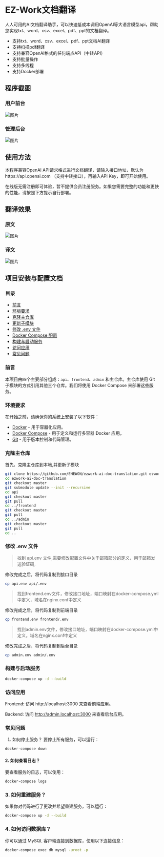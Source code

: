 # EZ-Work文档翻译

人人可用的AI文档翻译助手，可以快速低成本调用OpenAI等大语言模型api，帮助您实现txt、word、csv、excel、pdf、ppt的文档翻译。

- 支持txt、word、csv、excel、pdf、ppt文档AI翻译
- 支持扫描pdf翻译
- 支持兼容OpenAI格式的任何端点API（中转API）
- 支持批量操作
- 支持多线程
- 支持Docker部署

## 程序截图

### 用户前台

![图片](https://github.com/user-attachments/assets/72c54f42-8235-445c-a702-75270f0dc30c)


### 管理后台

![图片](https://github.com/user-attachments/assets/d4781a49-917b-4a1e-a0fc-6673825bd2ff)

## 使用方法

本程序兼容OpenAI API请求格式进行文档翻译，请输入接口地址，默认为https://api.openai.com （支持中转接口），再输入API Key，即可开始使用。

在线版无需注册即可体验，暂不提供会员注册服务。如果您需要完整的功能和更快的性能，请按照下方提示自行部署。

## 翻译效果

### 原文

![图片](https://github.com/user-attachments/assets/55959e59-3e28-4aa9-91d4-a936f1bb1fa7)


### 译文

![图片](https://github.com/user-attachments/assets/b06eb00e-7b9d-434b-ae8b-43b84afcbbac)


## 项目安装与配置文档

### 目录

- [前言](#前言)
- [环境要求](#环境要求)
- [克隆主仓库](#克隆主仓库)
- [更新子模块](#更新子模块)
- [修改 .env 文件](#修改-env-文件)
- [Docker Compose 配置](#docker-compose-配置)
- [构建与启动服务](#构建与启动服务)
- [访问应用](#访问应用)
- [常见问题](#常见问题)

### 前言

本项目由四个主要部分组成：`api`、`frontend`、`admin` 和主仓库。主仓库使用 Git 子模块的方式引用其他三个仓库。我们将使用 Docker Compose 来部署这些服务。

### 环境要求

在开始之前，请确保你的系统上安装了以下软件：

- [Docker](https://docs.docker.com/get-docker/) - 用于容器化应用。
- [Docker Compose](https://docs.docker.com/compose/install/) - 用于定义和运行多容器 Docker 应用。
- [Git](https://git-scm.com/) - 用于版本控制和代码管理。

### 克隆主仓库

首先，克隆主仓库到本地,并更新子模块

```bash
git clone https://github.com/EHEWON/ezwork-ai-doc-translation.git ezwork-ai-doc-translation
cd ezwork-ai-doc-translation
git checkout master
git submodule update --init --recursive
cd api
git checkout master
git pull
cd ../frontend
git checkout master
git pull
cd ../admin
git checkout master
git pull
cd ..
```


### 修改 .env 文件
> 找到 api.env 文件,需要修改配置文件中关于邮箱部分的定义，用于邮箱发送验证码,

修改完成之后，将代码复制到接口目录
```bash
cp api.env api/.env
```

> 找到frontend.env文件，修改接口地址，端口映射在docker-compose.yml中定义，域名在nginx.conf中定义

修改完成之后，将代码复制到前端目录
```bash
cp frontend.env frontend/.env
```

> 找到admin.env文件，修改接口地址，端口映射在docker-compose.yml中定义，域名在nginx.conf中定义

修改完成之后，将代码复制到后台目录
```bash
cp admin.env admin/.env
```


### 构建与启动服务
```bash
docker-compose up -d --build
```

### 访问应用

Frontend: 访问 http://localhost:3000 来查看前端应用。

Backend: 访问 http://admin.localhost:3000 来查看后台应用。


### 常见问题
1. 如何停止服务？
要停止所有服务，可以运行：
```bash
docker-compose down
```

#### 2. 如何查看日志？
要查看服务的日志，可以使用：
```bash
docker-compose logs
```

### 3. 如何重建服务？
如果你对代码进行了更改并希望重建服务，可以运行：
```bash
docker-compose up -d --build
```

### 4. 如何访问数据库？
你可以通过 MySQL 客户端连接到数据库，使用以下连接信息：
```bash
docker-compose exec db mysql -uroot -p
```

